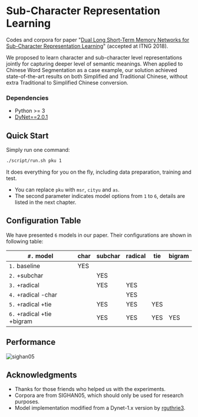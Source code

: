 # Sub-Character Representation Learning

Codes and corpora for paper "[Dual Long Short-Term Memory Networks for Sub-Character Representation Learning](https://arxiv.org/abs/1712.08841)" (accepted at ITNG 2018).

We proposed to learn character and sub-character level representations jointly for capturing deeper level of semantic meanings. When applied to Chinese Word Segmentation as a case example, our solution achieved state-of-the-art results on both Simplified and Traditional Chinese, without extra Traditional to Simplified Chinese conversion.

### Dependencies

* Python >= 3
* [DyNet==2.0.1](https://github.com/hankcs/multi-criteria-cws/issues/1)

## Quick Start

Simply run one command:

```bash
./script/run.sh pku 1
```

It does everything for you on the fly, including data preparation, training and test.

- You can replace `pku` with `msr`, `cityu` and `as`.
- The second parameter indicates model options from `1` to `6`, details are listed in the next chapter.

## Configuration Table

We have presented `6` models in our paper. Their configurations are shown in following table:

| `#.` model | char | subchar | radical | tie | bigram |
| --- | --- | --- | --- | --- | --- |
| `1.` baseline | YES |   |  |  |
| `2.` +subchar | | YES |  |  |
| `3.` +radical | | YES | YES |  |
| `4.` +radical -char |  |  | YES |  |
| `5.` +radical +tie | | YES | YES | YES |
| `6.` +radical +tie +bigram | | YES | YES | YES |YES|

## Performance

![sighan05](http://wx1.sinaimg.cn/large/006Fmjmcly1fmo9qsndjmj318i0miwje.jpg)

## Acknowledgments

- Thanks for those friends who helped us with the experiments.
- Corpora are from SIGHAN05, which should only be used for research purposes.
- Model implementation modified from a Dynet-1.x version by [rguthrie3](https://github.com/rguthrie3/BiLSTM-CRF).


